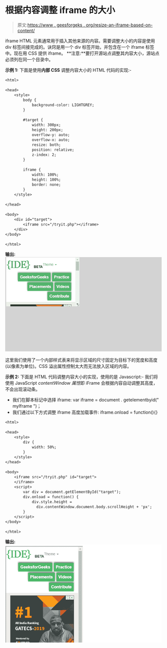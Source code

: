 # 根据内容调整 iframe 的大小

> 原文:[https://www . geesforgeks . org/resize-an-iframe-based-on-content/](https://www.geeksforgeeks.org/resize-an-iframe-based-on-the-content/)

iframe HTML 元素通常用于插入其他来源的内容。需要调整大小的内容是使用 div 标签间接完成的。诀窍是用一个 div 标签开始，并包含在一个 iframe 标签中。现在用 CSS 提供 iframe。
**注意:**要打开源站点调整其内容大小，源站点必须列在同一个目录中。

**示例 1:** 下面是使用**内部 CSS** 调整内容大小的 HTML 代码的实现:-

```
<html>

<head>
    <style>
        body {
            background-color: LIGHTGREY;
        }

        #target {
            width: 300px;
            height: 200px;
            overflow-y: auto;
            overflow-x: auto;
            resize: both;
            position: relative;
            z-index: 2;
        }

        iframe {
            width: 100%;
            height: 100%;
            border: none;
        }
    </style>

</head>

<body>
    <div id="target">
        <iframe src="/tryit.php"></iframe>
    </div>
</body>

</html>
```

**输出:**
![](img/6ac5015431d2d614f4636c9acc47f618.png)

这里我们使用了一个内部样式表来将显示区域的尺寸固定为目标下的宽度和高度(以像素为单位)。CSS 溢出属性控制太大而无法放入区域的内容。

**示例 2:** 下面是 HTML 代码调整内容大小的实现，使用的是 Javascript:-
我们将使用 JavaScript *contentWindow 属性*即 iFrame 会根据内容自动调整其高度，不会出现滚动条。

*   我们在脚本标记中选择 iframe:
    var iframe = document . getelementbyid(" myIframe ")；
*   我们通过以下方式调整 iframe 高度加载事件:
    iframe.onload = function(){}

```
<html>

<head>
    <style>
        div {
            width: 50%;
        }
    </style>
</head>

<body>
    <iframe src="/tryit.php" id="target">
    </iframe>
    <script>
        var div = document.getElementById("target");
        div.onload = function() {
            div.style.height =
              div.contentWindow.document.body.scrollHeight + 'px';
        }
    </script>
</body>

</html>
```

**输出:**
![](img/1a1cd3ceb1e895a8c5d400d129cb9cf3.png)